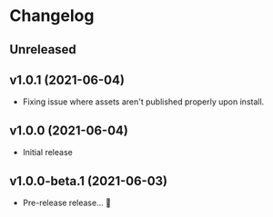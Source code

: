 # Changelog

## Unreleased

## v1.0.1 (2021-06-04)

* Fixing issue where assets aren't published properly upon install.

## v1.0.0 (2021-06-04)

* Initial release

## v1.0.0-beta.1 (2021-06-03)

* Pre-release release... 👀
